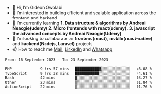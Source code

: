 - 👋 Hi, I’m Gideon Owolabi
- 👀 I’m interested in building efficient and scalable application across the frontend and backend
- 🌱 I’m currently learning <b>1. Data structure & algorithms by Andreai Neaogie(udemy)</b> <b>2. Micro frontends with react(udemy).</b>  <b>3. javascript the advanced concepts by Andreai Neaogie(Udemy)</b>
- 💞️ I’m looking to collaborate on <b>frontend(react)</b>, <b>mobile(react-native)</b> and <b>backend(Nodejs, Laravel)</b> projects
- 📫 How to reach me <a href="mailto:gideoniyin2021@gmail.com">Mail</a>, <a href="https://www.linkedin.com/in/gideon-owolabi-9b667a232/">LinkedIn</a> and <a href="https://wa.me/2348055377085">Whatsapp</a>

<!---
gude1/gude1 is a ✨ special ✨ repository because its `README.md` (this file) appears on your GitHub profile.
You can click the Preview link to take a look at your changes.
--->

<!--START_SECTION:waka-->

```txt
From: 16 September 2023 - To: 23 September 2023

PHP             9 hrs 57 mins   ███████████▓░░░░░░░░░░░░░   46.08 %
TypeScript      9 hrs 38 mins   ███████████░░░░░░░░░░░░░░   44.61 %
Bash            42 mins         ▓░░░░░░░░░░░░░░░░░░░░░░░░   03.27 %
Other           23 mins         ▒░░░░░░░░░░░░░░░░░░░░░░░░   01.84 %
ActionScript    22 mins         ▒░░░░░░░░░░░░░░░░░░░░░░░░   01.76 %
```

<!--END_SECTION:waka-->
